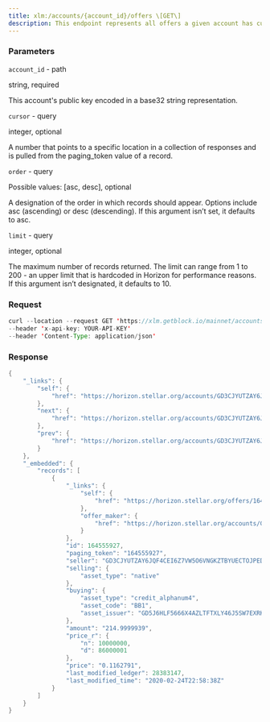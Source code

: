 ```yaml
---
title: xlm:/accounts/{account_id}/offers \[GET\]
description: This endpoint represents all offers a given account has currently openand can be used in streaming mode. Streaming mode allows you to listenfor new offers for this account as they are added to the Stellar ledger.If called in streaming mode, Horizon will start at the earliest knownoffer unless a cursor is set, in which case it will start from thatcursor. By setting the cursor value to now, you can stream offerscreated since your request time.
---
```


### Parameters


`account_id` - path

string, required

This account's public key encoded in a base32 string representation.

`cursor` - query

integer, optional

A number that points to a specific location in a collection of responses
and is pulled from the paging_token value of a record.

`order` - query

Possible values: \[asc, desc\], optional

A designation of the order in which records should appear. Options
include asc (ascending) or desc (descending). If this argument isn’t
set, it defaults to asc.

`limit` - query

integer, optional

The maximum number of records returned. The limit can range from 1 to
200 - an upper limit that is hardcoded in Horizon for performance
reasons. If this argument isn’t designated, it defaults to 10.

### Request

``` java
curl --location --request GET 'https://xlm.getblock.io/mainnet/accounts/GCIKZGQUUGAYKW5VR234FHNLRNGQIDDNCNPYTIUT7EGWKYKDAA6GKHCZ/offers' 
--header 'x-api-key: YOUR-API-KEY' 
--header 'Content-Type: application/json'
```

###  Response

``` java
{
    "_links": {
        "self": {
            "href": "https://horizon.stellar.org/accounts/GD3CJYUTZAY6JQF4CEI6Z7VW5O6VNGKZTBYUECTOJPEDTB7I2HZSPI2K/offers?cursor=&limit=10&order=asc"
        },
        "next": {
            "href": "https://horizon.stellar.org/accounts/GD3CJYUTZAY6JQF4CEI6Z7VW5O6VNGKZTBYUECTOJPEDTB7I2HZSPI2K/offers?cursor=164943216&limit=10&order=asc"
        },
        "prev": {
            "href": "https://horizon.stellar.org/accounts/GD3CJYUTZAY6JQF4CEI6Z7VW5O6VNGKZTBYUECTOJPEDTB7I2HZSPI2K/offers?cursor=164555927&limit=10&order=desc"
        }
    },
    "_embedded": {
        "records": [
            {
                "_links": {
                    "self": {
                        "href": "https://horizon.stellar.org/offers/164555927"
                    },
                    "offer_maker": {
                        "href": "https://horizon.stellar.org/accounts/GD3CJYUTZAY6JQF4CEI6Z7VW5O6VNGKZTBYUECTOJPEDTB7I2HZSPI2K"
                    }
                },
                "id": 164555927,
                "paging_token": "164555927",
                "seller": "GD3CJYUTZAY6JQF4CEI6Z7VW5O6VNGKZTBYUECTOJPEDTB7I2HZSPI2K",
                "selling": {
                    "asset_type": "native"
                },
                "buying": {
                    "asset_type": "credit_alphanum4",
                    "asset_code": "BB1",
                    "asset_issuer": "GD5J6HLF5666X4AZLTFTXLY46J5SW7EXRKBLEYPJP33S33MXZGV6CWFN"
                },
                "amount": "214.9999939",
                "price_r": {
                    "n": 10000000,
                    "d": 86000001
                },
                "price": "0.1162791",
                "last_modified_ledger": 28383147,
                "last_modified_time": "2020-02-24T22:58:38Z"
            }
        ]
    }
}
```

